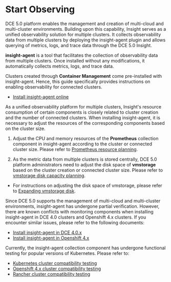 # Start Observing

DCE 5.0 platform enables the management and creation of multi-cloud and multi-cluster environments.
Building upon this capability, Insight serves as a unified observability solution for
multiple clusters. It collects observability data from multiple clusters by deploying the insight-agent
plugin and allows querying of metrics, logs, and trace data through the DCE 5.0 Insight.

 __insight-agent__ is a tool that facilitates the collection of observability data from multiple clusters.
Once installed without any modifications, it automatically collects metrics, logs, and trace data.

Clusters created through __Container Management__ come pre-installed with insight-agent. Hence,
this guide specifically provides instructions on enabling observability for connected clusters.

- [Install insight-agent online](install-agent.md)

As a unified observability platform for multiple clusters, Insight's resource consumption
of certain components is closely related to cluster creation and the number of connected clusters.
When installing insight-agent, it is necessary to adjust the resources of the corresponding components based on the cluster size.

1. Adjust the CPU and memory resources of the __Prometheus__ collection component in insight-agent
   according to the cluster or connected cluster size. Please refer to
   [Prometheus resource planning](../res-plan/prometheus-res.md).

2. As the metric data from multiple clusters is stored centrally, DCE 5.0 platform administrators
   need to adjust the disk space of __vmstorage__ based on the cluster creation or connected cluster size.
   Please refer to [vmstorage disk capacity planning](../res-plan/vms-res-plan.md).

- For instructions on adjusting the disk space of vmstorage, please refer to
  [Expanding vmstorage disk](../res-plan/modify-vms-disk.md).

Since DCE 5.0 supports the management of multi-cloud and multi-cluster environments,
insight-agent has undergone partial verification. However, there are known conflicts
with monitoring components when installing insight-agent in DCE 4.0 clusters and
Openshift 4.x clusters. If you encounter similar issues, please refer to the following documents:

- [Install insight-agent in DCE 4.0.x](../other/install-agentindce.md)
- [Install insight-agent in Openshift 4.x](../other/install-agent-on-ocp.md)

Currently, the insight-agent collection component has undergone functional testing
for popular versions of Kubernetes. Please refer to:

- [Kubernetes cluster compatibility testing](../../compati-test/k8s-compatibility.md)
- [Openshift 4.x cluster compatibility testing](../../compati-test/ocp-compatibility.md)
- [Rancher cluster compatibility testing](../../compati-test/rancher-compatibility.md)
